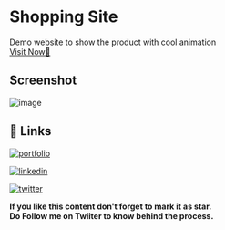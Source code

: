 # Shopping Site
Demo website to show the product with cool animation \
[Visit Now🚀](https://shubhamashish33.github.io/shoppingsite/)
## Screenshot
![image](https://user-images.githubusercontent.com/78084828/147365022-8c5e20fc-da0c-4f69-b1a2-ac2748b2b43b.png)
## 🔗 Links
[![portfolio](https://img.shields.io/badge/my_portfolio-000?style=for-the-badge&logo=ko-fi&logoColor=white)](https://shubhamashish33.github.io/aboutmev2/)

[![linkedin](https://img.shields.io/badge/linkedin-0A66C2?style=for-the-badge&logo=linkedin&logoColor=white)](https://www.linkedin.com/in/shubham-ashish-81a6a01b2/)

[![twitter](https://img.shields.io/badge/twitter-1DA1F2?style=for-the-badge&logo=twitter&logoColor=white)](https://twitter.com/imaashish_)

**If you like this content don't forget to mark it as star. \
Do Follow me on Twiiter to know behind the process.** 

